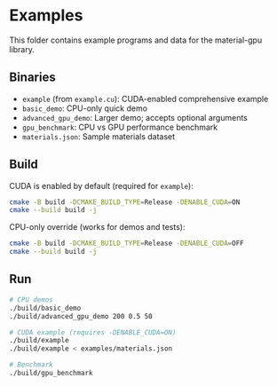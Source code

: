 # Examples

This folder contains example programs and data for the material-gpu library.

## Binaries

- `example` (from `example.cu`): CUDA-enabled comprehensive example
- `basic_demo`: CPU-only quick demo
- `advanced_gpu_demo`: Larger demo; accepts optional arguments
- `gpu_benchmark`: CPU vs GPU performance benchmark
- `materials.json`: Sample materials dataset

## Build

CUDA is enabled by default (required for `example`):

```bash
cmake -B build -DCMAKE_BUILD_TYPE=Release -DENABLE_CUDA=ON
cmake --build build -j
```

CPU-only override (works for demos and tests):

```bash
cmake -B build -DCMAKE_BUILD_TYPE=Release -DENABLE_CUDA=OFF
cmake --build build -j
```

## Run

```bash
# CPU demos
./build/basic_demo
./build/advanced_gpu_demo 200 0.5 50

# CUDA example (requires -DENABLE_CUDA=ON)
./build/example
./build/example < examples/materials.json

# Benchmark
./build/gpu_benchmark
```
